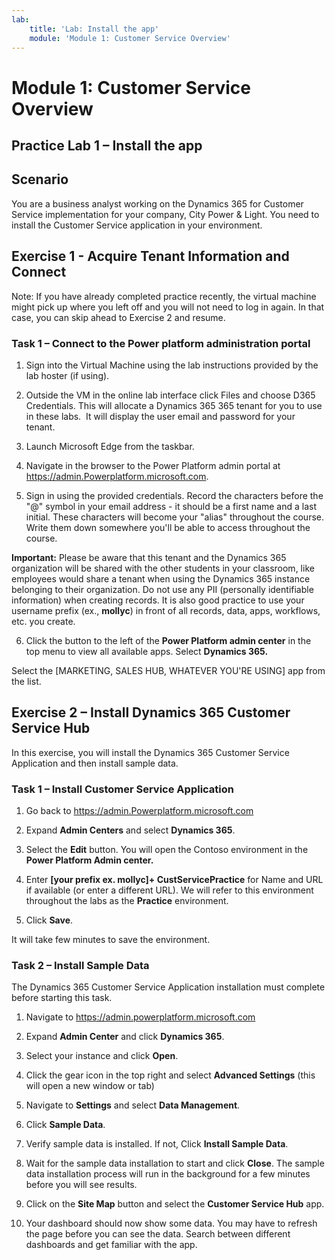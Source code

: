 ```yaml
---
lab:
    title: 'Lab: Install the app'
    module: 'Module 1: Customer Service Overview'
---
```


Module 1: Customer Service Overview
===================================

## Practice Lab 1 – Install the app

Scenario
--------

You are a business analyst working on the Dynamics 365 for Customer Service
implementation for your company, City Power & Light. You need to install the
Customer Service application in your environment.

Exercise 1 - Acquire Tenant Information and Connect
---------------------------------------------------

Note: If you have already completed practice recently, the virtual machine might
pick up where you left off and you will not need to log in again. In that case,
you can skip ahead to Exercise 2 and resume.

### Task 1 – Connect to the Power platform administration portal

1.  Sign into the Virtual Machine using the lab instructions provided by the lab hoster (if using).

2.  Outside the VM in the online lab interface click Files and choose D365
    Credentials. This will allocate a Dynamics 365 365 tenant for you to use in these
    labs.  It will display the user email and password for your tenant. 

3.  Launch Microsoft Edge from the taskbar. 

4.  Navigate in the browser to the Power Platform admin portal at https://admin.Powerplatform.microsoft.com.

5. Sign in using the provided credentials. Record the characters before the "@" symbol in your email address - it should be a first name and a last initial. These characters will become your "alias" throughout the course. Write them down somewhere you'll be able to access throughout the course.

**Important:** Please be aware that this tenant and the Dynamics 365 organization will be shared with the other students in your classroom, like employees would share a tenant when using the Dynamics 365 instance belonging to their organization. Do not use any PII (personally identifiable information) when creating records. It is also good practice to use your username prefix (ex., **mollyc**) in front of all records, data, apps, workflows, etc. you create.

6. Click the button to the left of the **Power Platform admin center** in the top menu to view all available apps. Select **Dynamics 365.**

Select the [MARKETING, SALES HUB, WHATEVER YOU'RE USING] app from the list.

Exercise 2 – Install Dynamics 365 Customer Service Hub
------------------------------------------------------

In this exercise, you will install the Dynamics 365 Customer Service Application
and then install sample data.

### Task 1 – Install Customer Service Application

1.  Go back to <https://admin.Powerplatform.microsoft.com>

2.  Expand **Admin Centers** and select **Dynamics 365**.

3.  Select the **Edit** button. You will open the Contoso environment in the **Power Platform Admin center.**

4.  Enter **[your prefix ex. mollyc]+ CustServicePractice** for Name and URL if available (or enter a different URL). We will refer to this environment throughout the labs as the **Practice** environment. 

6.  Click **Save**.  

It will take few minutes to save the environment. 

### Task 2 – Install Sample Data

The Dynamics 365 Customer Service Application installation must complete before
starting this task.

1.  Navigate to <https://admin.powerplatform.microsoft.com>

2.  Expand **Admin Center** and click **Dynamics 365**.

3.  Select your instance and click **Open**.

4. Click the gear icon in the top right and select **Advanced Settings** (this will open a new window or tab)

4.  Navigate to **Settings** and select **Data Management**.

5.  Click **Sample Data**.

6.  Verify sample data is installed.  If not, Click **Install Sample Data**.

7.  Wait for the sample data installation to start and click **Close**. The
    sample data installation process will run in the background for a few
    minutes before you will see results.

8.  Click on the **Site Map** button and select the **Customer Service Hub**
    app.

9.  Your dashboard should now show some data. You may have to refresh the page
    before you can see the data.  Search between different dashboards and get familiar with the app.
